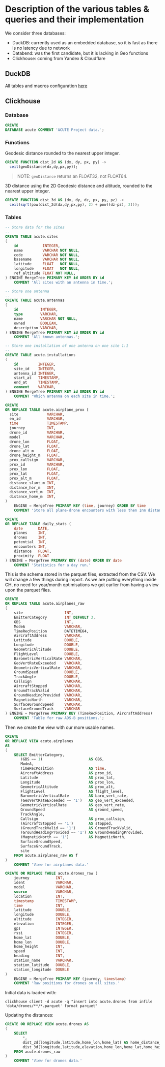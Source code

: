 # Description of the various tables & queries and their implementation

We consider three databases:

- DuckDB: currently used as an embedded database, so it is fast as there is no latency due to network
- Databend: was the first candidate, but it is lacking in Geo functions
- Clickhouse: coming from Yandex & Cloudflare

## DuckDB

All tables and macros configuration [here](DUCKDB.md)

## Clickhouse

### Database

```sql
CREATE
DATABASE acute COMMENT 'ACUTE Project data.';
```

### Functions

Geodesic distance rounded to the nearest upper integer.

```sql
CREATE FUNCTION dist_2d AS (dx, dy, px, py) ->
  ceil(geoDistance(dx,dy,px,py));
```

> NOTE: `geoDistance` returns an FLOAT32, not FLOAT64.

3D distance using the 2D Geodesic distance and altitude, rounded to the nearest upper integer.

```sql
CREATE FUNCTION dist_3d AS (dx, dy, dz, px, py, pz) ->
  ceil(sqrt(pow(dist_2d(dx,dy,px,py), 2) + pow((dz-pz), 2)));
```

### Tables

```sql
-- Store data for the sites
--
CREATE TABLE acute.sites
(
    id           INTEGER,
    name         VARCHAR NOT NULL,
    code         VARCHAR NOT NULL,
    basename     VARCHAR NOT NULL,
    latitude     FLOAT   NOT NULL,
    longitude    FLOAT   NOT NULL,
    ref_altitude FLOAT NOT NULL,
) ENGINE MergeTree PRIMARY KEY id ORDER BY id
    COMMENT 'All sites with an antenna in time.';
```

```sql
-- Store one antenna
--
CREATE TABLE acute.antennas
(
    id          INTEGER,
    type        VARCHAR,
    name        VARCHAR NOT NULL,
    owned       BOOLEAN,
    description VARCHAR,
) ENGINE MergeTree PRIMARY KEY id ORDER BY id
    COMMENT 'All known antennas.';
```

```sql
-- Store one installation of one antenna on one site 1:1
--
CREATE TABLE acute.installations
(
    id         INTEGER,
    site_id    INTEGER,
    antenna_id INTEGER,
    start_at   TIMESTAMP,
    end_at     TIMESTAMP,
    comment    VARCHAR,
) ENGINE MergeTree PRIMARY KEY id ORDER BY id
    COMMENT 'Which antenna on each site in time.';
```

```sql
CREATE
OR REPLACE TABLE acute.airplane_prox (
  site             VARCHAR,
  en_id            VARCHAR,
  time             TIMESTAMP,
  journey          INT,
  drone_id         VARCHAR,
  model            VARCHAR,
  drone_lon        FLOAT,
  drone_lat        FLOAT,
  drone_alt_m      FLOAT,
  drone_height_m   FLOAT,
  prox_callsign    VARCHAR,
  prox_id          VARCHAR,
  prox_lon         FLOAT,
  prox_lat         FLOAT,
  prox_alt_m       FLOAT,
  distance_slant_m INT,
  distance_hor_m   INT,
  distance_vert_m  INT,
  distance_home_m  INT,
)
    ENGINE = MergeTree PRIMARY KEY (time, journey) ORDER BY time
    COMMENT 'Store all plane-drone encounters with less then 1nm distance.';
```

```sql
CREATE
OR REPLACE TABLE daily_stats (
    date       DATE,
    planes     INT,
    drones     INT,
    potential  INT,
    encounters INT,
    distance   FLOAT,
    proximity  FLOAT
) ENGINE = MergeTree PRIMARY KEY (date) ORDER BY date
    COMMENT 'Statistics for a day run.'
```

This is the schema stored in the parquet files, extracted from the CSV. We will change a few things during import. As
we are putting everything inside CH, no need for year/month optimisations we got earlier from having a view upon the
parquet files.

```sql
CREATE
OR REPLACE TABLE acute.airplanes_raw
(
    site                   INT,  
    EmitterCategory        INT DEFAULT 3,   
    GBS                    INT,   
    ModeA                  VARCHAR,  
    TimeRecPosition        DATETIME64,
    AircraftAddress        VARCHAR,  
    Latitude               DOUBLE,   
    Longitude              DOUBLE,   
    GeometricAltitude      DOUBLE,   
    FlightLevel            DOUBLE,   
    BarometricVerticalRate VARCHAR,   
    GeoVertRateExceeded    VARCHAR,  
    GeometricVerticalRate  VARCHAR,
    GroundSpeed            DOUBLE,   
    TrackAngle             DOUBLE,   
    Callsign               VARCHAR,  
    AircraftStopped        VARCHAR,  
    GroundTrackValid       VARCHAR,  
    GroundHeadingProvided  VARCHAR,  
    MagneticNorth          VARCHAR,  
    SurfaceGroundSpeed     VARCHAR,  
    SurfaceGroundTrack     VARCHAR  
) ENGINE = MergeTree PRIMARY KEY (TimeRecPosition, AircraftAddress)
    COMMENT 'Table for raw ADS-B positions.';
```

Then we create the view with our more usable names.
```sql
CREATE
OR REPLACE VIEW acute.airplanes 
AS
(
    SELECT EmitterCategory,
       (GBS == 1)                     AS GBS,
       ModeA,
       TimeRecPosition                AS time,
       AircraftAddress                AS prox_id,
       Latitude                       AS prox_lat,
       Longitude                      AS prox_lon,
       GeometricAltitude              AS prox_alt,
       FlightLevel                    AS flight_level,
       BarometricVerticalRate         AS baro_vert_rate,
       (GeoVertRateExceeded == '1')   AS geo_vert_exceeded,
       GeometricVerticalRate          AS geo_vert_rate,
       GroundSpeed                    AS ground_speed,
       TrackAngle,
       Callsign                       AS prox_callsign,
       (AircraftStopped == '1')       AS stopped,
       (GroundTrackValid == '1')      AS GroundTrackValid,
       (GroundHeadingProvided == '1') AS GroundHeadingProvided,
       (MagneticNorth == '1')         AS MagneticNorth,
       SurfaceGroundSpeed,
       SurfaceGroundTrack,
       site
    FROM acute.airplanes_raw AS f
)
    COMMENT 'View for airplanes data.'
```

```sql
CREATE OR REPLACE TABLE acute.drones_raw (
    journey            INT, 
    ident              VARCHAR,
    model              VARCHAR,
    source             VARCHAR,
    location           INT,
    timestamp          TIMESTAMP,
    time               INT,
    latitude           DOUBLE, 
    longitude          DOUBLE, 
    altitude           INTEGER,
    elevation          INTEGER,
    gps                INTEGER,
    rssi               INTEGER,
    home_lat           DOUBLE,
    home_lon           DOUBLE,
    home_height        INT,
    speed              INT,
    heading            INT,
    station_name       VARCHAR,
    station_latitude   DOUBLE, 
    station_longitude  DOUBLE
)
    ENGINE = MergeTree PRIMARY KEY (journey, timestamp)
    COMMENT 'Raw positions for drones on all sites.'
```

Initial data is loaded with:
```shell
clickhouse client -d acute -q "insert into acute.drones from infile 'data/drones/**/*.parquet' format parquet"
```

Updating the distances:
```sql
CREATE OR REPLACE VIEW acute.drones AS
(
    SELECT
        *,
        dist_2d(longitude,latitude,home_lon,home_lat) AS home_distance_2d, 
        dist_3d(longitude,latitude,elevation,home_lon,home_lat,home_height) AS home_distance_3d
    FROM acute.drones_raw
)
    COMMENT 'View for drones data.'
```
